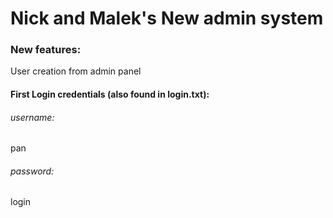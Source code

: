 # Nick and Malek's New admin system

### New features:
User creation from admin panel


#### First Login credentials (also found in login.txt):
###### username:
pan
###### password:
login
